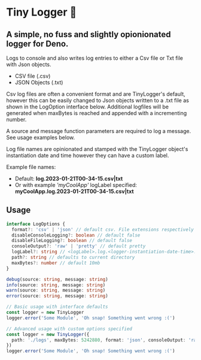 # Tiny Logger 🌱
## A simple, no fuss and slightly opionionated logger for Deno.  
Logs to console and also writes log entries to either a Csv file or Txt file with Json objects.
- CSV file (.csv)
- JSON Objects (.txt)

Csv log files are often a convenient format and are TinyLogger's default, however this can be easily changed to Json objects written to a .txt file as shown in the LogOption interface below. Additional logfiles will be generated when maxBytes is reached and appended with a incrementing number.

A source and message function parameters are required to log a message. See usage examples below.

Log file names are opinionated and stamped with the TinyLogger object's instantiation date and time however they can have a custom label. 

Example file names:

- Default: **log.2023-01-21T00-34-15.csv|txt**
- Or with example *'myCoolApp'* logLabel specified: **myCoolApp.log.2023-01-21T00-34-15.csv|txt**

## Usage

```typescript
interface LogOptions {
  format?: 'csv' | 'json' // default csv. File extensions respectively are .csv or .txt
  disableConsoleLogging?: boolean // default false
  disableFileLogging?: boolean // default false
  consoleOutput?: 'raw' | 'pretty' // default pretty
  logLabel?: string // <logLabel>.log.<logger-instantiation-date-time>.csv|txt
  path?: string // defaults to current directory
  maxBytes?: number // default 10mb
}

debug(source: string, message: string)
info(source: string, message: string)
warn(source: string, message: string)
error(source: string, message: string)

// Basic usage with interface defaults
const logger = new TinyLogger
logger.error('Some Module', 'Oh snap! Something went wrong :(')

// Advanced usage with custom options specified
const logger = new TinyLogger({
  path: './logs', maxBytes: 5242880, format: 'json', consoleOutput: 'raw'
})
logger.error('Some Module', 'Oh snap! Something went wrong :(')
```
